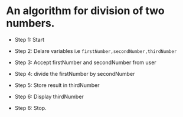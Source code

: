 # An algorithm for division of two numbers.
* Step 1: Start

* Step 2: Delare variables i.e `firstNumber,secondNumber,thirdNumber`

* Step 3: Accept firstNumber and secondNumber from user

* Step 4: divide the firstNumber by secondNumber

* Step 5: Store result in thirdNumber 
* Step 6: Display thirdNumber
* Step 6: Stop.